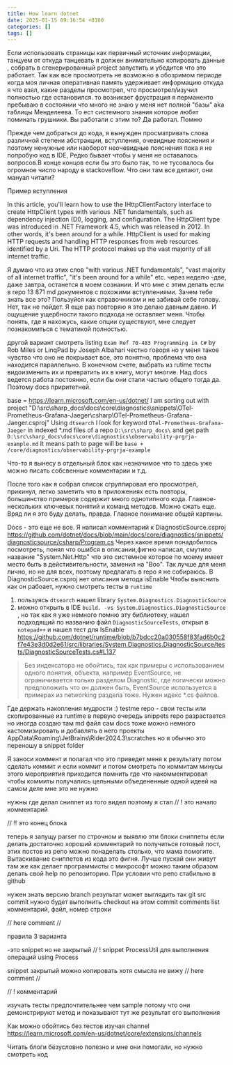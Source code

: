 ```yaml
---
title: How learn dotnet
date: 2025-01-15 09:16:54 +0100
categories: []
tags: []
---
```


Если использовать страницы как первичный источник информации, танцуем от  откуда танцевать я должен внимательно копировать данные , собрать в сгенерированный project запустить и убедится что это работает. Так как все просмотреть не возможно в обозримом периоде когда моя личная оперативная память удерживает информацию откуда я что взял, какие разделы
просмотрел, что просмотрел/изучил полностью  где остановился. то возникает фрустрация
я перманенто пребываю в состоянии что много не знаю у меня нет полной "базы" aka таблицы Менделеева. То ест системного знания которое любят поминать грушники.
Вы работали с этим то? Да работал. Помню


Прежде чем добраться до кода, я вынужден просматривать слова различной степени абстракции, вступления, очевидные пояснения и поэтому ненужные или наоборот неочевидные пояснения пока я не попробую код в IDE,
Редко бывает чтобы у меня не оставалось вопросов.В  конце концов если бы это было так, то не тусовалось бы огромное число народу в stackoveflow. Что они там все делают, они мануал читали?

Пример вступления

In this article, you'll learn how to use the IHttpClientFactory interface to create HttpClient types with various .NET fundamentals, such as dependency injection (DI), logging, and configuration. The HttpClient type was introduced in .NET Framework 4.5, which was released in 2012. In other words, it's been around for a while. HttpClient is used for making HTTP requests and handling HTTP responses from web resources identified by a Uri. The HTTP protocol makes up the vast majority of all internet traffic.

Я думаю что из этих слов 
"with various .NET fundamentals", "vast majority of all internet traffic", "it's been around for a while" etc.
через неделю -две, даже завтра, останется  в моем сознании.
И что мне с этим делать если в repo 13 871 md документов с похожими вступлениями. 
Зачем тебе знать все это? Пользуйся как справочником и не забивай себе голову. Нет, так не пойдет. Я еще раз повторяю я это делаю давным давно. И ощущение ущербности такого подхода не оставляет меня. Чтобы понять, где я нахожусь, какие опции существуют, мне следует  познакомиться с тематикой полностью.

другой вариант смотреть listing `Exam Ref 70-483 Programming in C#` by Rob Miles or LinqPad by Joseph Albahari
честно говоря но у меня такое чувство что оно не покрывает все, это понятно, проблема что она находится параллельно. В конечном счете, выбрать из rutime  тесты видоизменить их
и превратить их в книгу, могут многие. Над docs ведется работа постоянно, если бы они стали частью общего тогда да. 
Поэтому docs приритетней.  

base = https://learn.microsoft.com/en-us/dotnet/ 
I am sorting out with  project "D:\src\sharp_docs\docs\core\diagnostics\snippets\OTel-Prometheus-Grafana-Jaeger\csharp\OTel-Prometheus-Grafana-Jaeger.csproj"
Using `dtsearch` I look for  keyword `OTel-Prometheus-Grafana-Jaeger` in  indexed *.md files of a repo  `D:\src\sharp_docs\`
and get  path `D:\src\sharp_docs\docs\core\diagnostics\observability-prgrja-example.md`
It means path to page will  be  `base + /core/diagnostics/observability-prgrja-example`

Что-то я вынесу в отдельный блок как незначимое что то здесь уже можно писать собсвенные комментарии и т.д.

После того как я собрал список сгруппировал его  просмотрел, прикинул, легко заметить что в приложениях есть повторы, большинство примеров содержит много однотипного кода.
Главное- нескольких ключевых понятий и команд  методов.
Можно сжать еще. Вряд ли я это буду делать, правда. Главное понимание общей картины.  

Docs - это еще не все. 
Я напиcал комментарий к DiagnosticSource.csproj  
https://github.com/dotnet/docs/blob/main/docs/core/diagnostics/snippets/diagnosticsource/csharp/Program.cs
Через какое время понадобилось посмотреть, понял что ошибся в описании,фигню написал, смутило название "System.Net.Http" что это системное которое по моему имеет место быть в дейстивительности, заменил на "Boo". Так лучше для меня лично, но не для всех, поэтому предлагать в repo я не собираюсь.
В DiagnosticSource.csproj   нет описания  метода isEnable 
Чтобы выяснить как он рабоает, нужно смотреть тесты в  `runtime`  
1. пользуясь `dtsearch` нашел library `System.Diagnostics.DiagnosticSource`
2. можно открыть в IDE  `build. -vs System.Diagnostics.DiagnosticSource` , но так как я уже немного помню эту библиотеку, нашел подходящий по названию
файл `DiagnosticSourceTests`, открыл в `notepad++`
и нашел тест для IsEnable
https://github.com/dotnet/runtime/blob/b7bdcc20a030558f83fad6b0c2f7e43e3d0d2e61/src/libraries/System.Diagnostics.DiagnosticSource/tests/DiagnosticSourceTests.cs#L137


> Без индексатора не обойтись, так как примеры c использованием одного понятия, объекта, например EventSource, не ограничивается только  разделом Diagnostic, где логически можно предположить что
он должен быть, EventSource используется в примерах  из networking раздела тоже.
Нужен идекс *.cs файлов. 


Где держать накопления мудрости :) 
testme repo  - свои тесты или скопированные из runtime в первую очередь
snippets repo разрастается но иногда создаю там md файл
сам docs тоже можно немного кастомизировать  и добавлять в него проекты
AppData\Roaming\JetBrains\Rider2024.3\scratches но я обычно это переношу в snippet folder



Я заноси коммент и полагал что это приведет меня к результату
потом сделать коммит и если коммит  и потом смотреть по коммитам 
минусы этого мероприятия
 приходится помнить где что накомментировал чтобы коммиты получались цельными
 объедененные одной идеей 
 на самом деле мне это не нужно

 нужны где делал сниппет из того видел поэтому 
 я стал 
 // ! это начало комментарий
 
 // !! это конец блока
 
 теперь я запущу parser по строчном и выявлю эти блоки сниппеты если делать достаточно хороший комментарий
 то получиться готовый пост, этих постов из репо можно понаделать столько, что мама помогите.
 Вытаскивание сниппетов из кода это фигня. Лучше пускай	они живут там же как делает программисты с микрософт 
 можно таким образом делать свой help по репозиторию. При условии что репо стабильно в github 

нужен знать версию branch  результат может выглядить так
git src
commit  нужно будет выполнить checkout на этом commit
comments list 
комментарий, файл, номер строки

//<snippet1>  here comment
//</snippet1> 

правила 3 варианта
  
-это snippet но не закрытый
// ! snippet ProcessUtil для выполнения операций using Process 

snippet закрытый можно копировать хотя смысла не вижу
//<snippet1>  here comment
//</snippet1>

// ! комментарий 

изучать тесты предпочтительнее чем sample  потому что они демонстрируют метод и  показывают тут же результат его выполнения

Как можно обойтись без тестов изучая channel
https://learn.microsoft.com/en-us/dotnet/core/extensions/channels


Читать блоги безусловно полезно и мне они помогали, но нужно смотреть код




